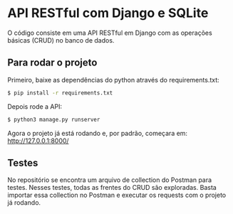 # API RESTful com Django e SQLite
O código consiste em uma API RESTful em Django com as operações básicas (CRUD) no banco de dados.

## Para rodar o projeto

Primeiro, baixe as dependências do python através do requirements.txt:
``` sh
$ pip install -r requirements.txt
```

Depois rode a API:
``` sh
$ python3 manage.py runserver
```
Agora o projeto já está rodando e, por padrão, começara em: http://127.0.0.1:8000/

## Testes
No repositório se encontra um arquivo de collection do Postman para testes.
Nesses testes, todas as frentes do CRUD são exploradas. Basta importar essa collection no Postman e executar os requests com o projeto já rodando.
